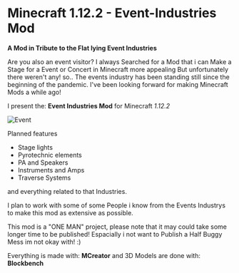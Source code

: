 # Minecraft 1.12.2 - Event-Industries Mod
**A Mod in Tribute to the Flat lying Event Industries**

Are you also an event visitor?
I always Searched for a Mod that i can Make a Stage for a Event or Concert in Minecraft more appealing But unfortunately there weren't any!
so..
The events industry has been standing still since the beginning of the pandemic. I've been looking forward for making Minecraft Mods a while ago!

I present the: **Event Industries Mod** for Minecraft *1.12.2*

![Event](https://user-images.githubusercontent.com/84048089/117895874-9c8e4800-b2bf-11eb-8a22-dfdca0f995d1.png)

Planned features
- Stage lights
- Pyrotechnic elements
- PA and Speakers
- Instruments and Amps
- Traverse Systems

and everything related to that Industries.

I plan to work with some of some People i know from the Events Industrys to make this mod as extensive as possible.

This mod is a "ONE MAN" project, please note that it may could take some longer time to be published! 
Espacially i not want to Publish a Half Buggy Mess im not okay with! :)

Everything is made with: **MCreator** and 3D Models are done with: **Blockbench**

